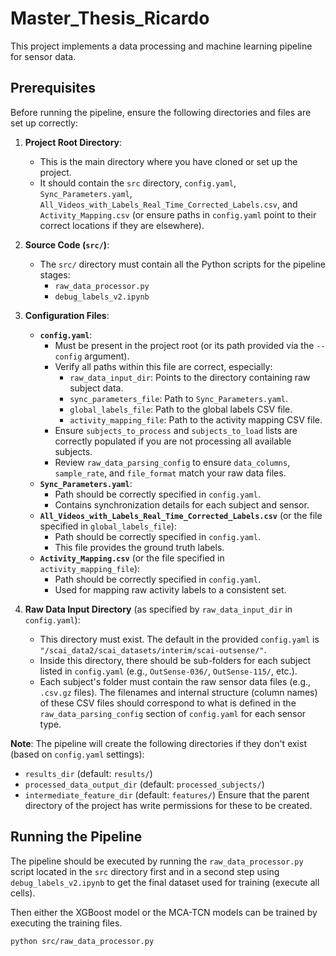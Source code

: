 # Master_Thesis_Ricardo

This project implements a data processing and machine learning pipeline for sensor data.

## Prerequisites

Before running the pipeline, ensure the following directories and files are set up correctly:

1.  **Project Root Directory**:
    *   This is the main directory where you have cloned or set up the project.
    *   It should contain the `src` directory, `config.yaml`, `Sync_Parameters.yaml`, `All_Videos_with_Labels_Real_Time_Corrected_Labels.csv`, and `Activity_Mapping.csv` (or ensure paths in `config.yaml` point to their correct locations if they are elsewhere).

2.  **Source Code (`src/`)**:
    *   The `src/` directory must contain all the Python scripts for the pipeline stages:
        *   `raw_data_processor.py`
        *   `debug_labels_v2.ipynb`

3.  **Configuration Files**:
    *   **`config.yaml`**:
        *   Must be present in the project root (or its path provided via the `--config` argument).
        *   Verify all paths within this file are correct, especially:
            *   `raw_data_input_dir`: Points to the directory containing raw subject data.
            *   `sync_parameters_file`: Path to `Sync_Parameters.yaml`.
            *   `global_labels_file`: Path to the global labels CSV file.
            *   `activity_mapping_file`: Path to the activity mapping CSV file.
        *   Ensure `subjects_to_process` and `subjects_to_load` lists are correctly populated if you are not processing all available subjects.
        *   Review `raw_data_parsing_config` to ensure `data_columns`, `sample_rate`, and `file_format` match your raw data files.
    *   **`Sync_Parameters.yaml`**:
        *   Path should be correctly specified in `config.yaml`.
        *   Contains synchronization details for each subject and sensor.
    *   **`All_Videos_with_Labels_Real_Time_Corrected_Labels.csv`** (or the file specified in `global_labels_file`):
        *   Path should be correctly specified in `config.yaml`.
        *   This file provides the ground truth labels.
    *   **`Activity_Mapping.csv`** (or the file specified in `activity_mapping_file`):
        *   Path should be correctly specified in `config.yaml`.
        *   Used for mapping raw activity labels to a consistent set.

4.  **Raw Data Input Directory** (as specified by `raw_data_input_dir` in `config.yaml`):
    *   This directory must exist. The default in the provided `config.yaml` is `"/scai_data2/scai_datasets/interim/scai-outsense/"`.
    *   Inside this directory, there should be sub-folders for each subject listed in `config.yaml` (e.g., `OutSense-036/`, `OutSense-115/`, etc.).
    *   Each subject's folder must contain the raw sensor data files (e.g., `.csv.gz` files). The filenames and internal structure (column names) of these CSV files should correspond to what is defined in the `raw_data_parsing_config` section of `config.yaml` for each sensor type.

**Note**: The pipeline will create the following directories if they don't exist (based on `config.yaml` settings):
*   `results_dir` (default: `results/`)
*   `processed_data_output_dir` (default: `processed_subjects/`)
*   `intermediate_feature_dir` (default: `features/`)
Ensure that the parent directory of the project has write permissions for these to be created.

## Running the Pipeline

The pipeline should be executed by running the `raw_data_processor.py` script located in the `src` directory first and in a second step using `debug_labels_v2.ipynb` to get the final dataset used for training (execute all cells).

Then either the XGBoost model or the MCA-TCN models can be trained by executing the training files.

```bash
python src/raw_data_processor.py
```
